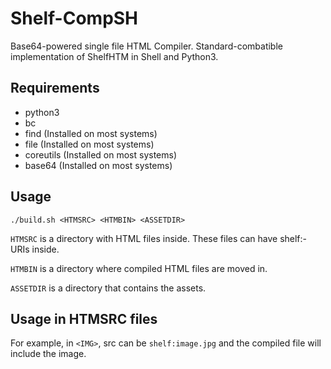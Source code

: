 # Shelf-CompSH
Base64-powered single file HTML Compiler.
Standard-combatible implementation of ShelfHTM in Shell and Python3.
## Requirements
- python3
- bc
- find (Installed on most systems)
- file (Installed on most systems)
- coreutils (Installed on most systems)
- base64 (Installed on most systems)
## Usage
`./build.sh <HTMSRC> <HTMBIN> <ASSETDIR>`

`HTMSRC` is a directory with HTML files inside. These files can have shelf:-URIs inside.

`HTMBIN` is a directory where compiled HTML files are moved in.

`ASSETDIR` is a directory that contains the assets.
## Usage in HTMSRC files
For example, in `<IMG>`, src can be `shelf:image.jpg` and the compiled file will include the image.
